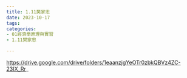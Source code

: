 ```yaml
---
title: 1.11樊家忠
date: 2023-10-17
tags: 
categories:
- 01經濟學原理與實習
- 1.11樊家忠

---
```

https://drive.google.com/drive/folders/1eaanzjgYeOTr0zbkQBVz4ZC-23IX_Rr_
